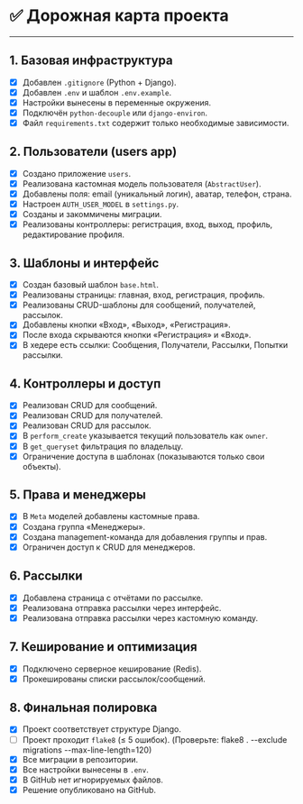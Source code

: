 # ✅ Дорожная карта проекта


---

## 1. Базовая инфраструктура
- [x] Добавлен `.gitignore` (Python + Django).
- [x] Добавлен `.env` и шаблон `.env.example`.
- [x] Настройки вынесены в переменные окружения.
- [x] Подключён `python-decouple` или `django-environ`.
- [x] Файл `requirements.txt` содержит только необходимые зависимости.

## 2. Пользователи (users app)
- [x] Создано приложение `users`.
- [x] Реализована кастомная модель пользователя (`AbstractUser`).
- [x] Добавлены поля: email (уникальный логин), аватар, телефон, страна.
- [x] Настроен `AUTH_USER_MODEL` в `settings.py`.
- [x] Созданы и закоммичены миграции.
- [x] Реализованы контроллеры: регистрация, вход, выход, профиль, редактирование профиля.

## 3. Шаблоны и интерфейс
- [x] Создан базовый шаблон `base.html`.
- [x] Реализованы страницы: главная, вход, регистрация, профиль.
- [x] Реализованы CRUD-шаблоны для сообщений, получателей, рассылок.
- [x] Добавлены кнопки «Вход», «Выход», «Регистрация».
- [x] После входа скрываются кнопки «Регистрация» и «Вход».
- [x] В хедере есть ссылки: Сообщения, Получатели, Рассылки, Попытки рассылки.

## 4. Контроллеры и доступ
- [x] Реализован CRUD для сообщений.
- [x] Реализован CRUD для получателей.
- [x] Реализован CRUD для рассылок.
- [x] В `perform_create` указывается текущий пользователь как `owner`.
- [x] В `get_queryset` фильтрация по владельцу.
- [x] Ограничение доступа в шаблонах (показываются только свои объекты).

## 5. Права и менеджеры
- [x] В `Meta` моделей добавлены кастомные права.
- [x] Создана группа «Менеджеры».
- [x] Создана management-команда для добавления группы и прав.
- [x] Ограничен доступ к CRUD для менеджеров.

## 6. Рассылки
- [x] Добавлена страница с отчётами по рассылке.
- [x] Реализована отправка рассылки через интерфейс.
- [x] Реализована отправка рассылки через кастомную команду.

## 7. Кеширование и оптимизация
- [x] Подключено серверное кеширование (Redis).
- [x] Прокешированы списки рассылок/сообщений.

## 8. Финальная полировка
- [x] Проект соответствует структуре Django.
- [ ] Проект проходит `flake8` (≤ 5 ошибок). (Проверьте: flake8 . --exclude migrations --max-line-length=120)
- [x] Все миграции в репозитории.
- [x] Все настройки вынесены в `.env`.
- [x] В GitHub нет игнорируемых файлов.
- [x] Решение опубликовано на GitHub.